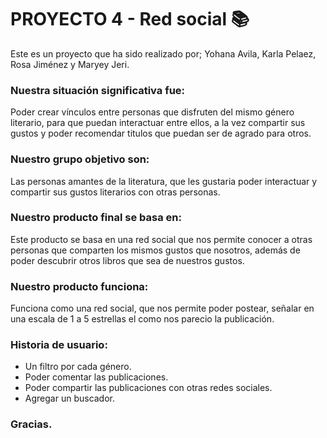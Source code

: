 # PROYECTO 4 - Red social 📚
Este es un proyecto que ha sido realizado por; Yohana Avila, Karla Pelaez, Rosa Jiménez y Maryey Jeri.

### Nuestra situación significativa fue:
Poder crear vínculos entre personas que disfruten del mismo género literario, para que puedan interactuar entre ellos, a la vez compartir sus gustos y poder recomendar titulos que puedan ser de agrado para otros.

### Nuestro grupo objetivo son:
Las personas amantes de la literatura, que les gustaria poder interactuar y compartir sus gustos literarios con otras personas.

### Nuestro producto final se basa en:
Este producto se basa en una red social que nos permite conocer a otras personas que comparten los mismos gustos que nosotros, además de poder descubrir otros libros que sea de nuestros gustos.

### Nuestro producto funciona:
Funciona como una red social, que nos permite poder postear, señalar en una escala de 1 a 5 estrellas el como nos parecio la publicación.

### Historia de usuario:
- Un filtro por cada género.
- Poder comentar las publicaciones.
- Poder compartir las publicaciones con otras redes sociales.
- Agregar un buscador.

### Gracias.